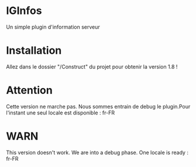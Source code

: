 # IGInfos
Un simple plugin d'information serveur

# Installation

Allez dans le dossier "/Construct" du projet pour obtenir la version 1.8 !

# Attention

Cette version ne marche pas. Nous sommes entrain de debug le plugin.Pour l'instant une seul locale est disponible : fr-FR

# WARN

This version doesn't work. We are into a debug phase. One locale is ready : fr-FR
